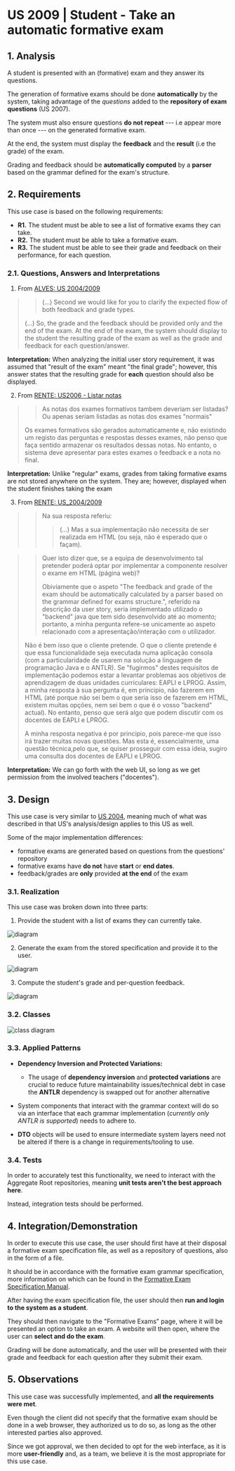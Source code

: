 # US 2009 | Student - Take an automatic formative exam

## 1. Analysis

A student is presented with an (formative) exam and they answer its questions.

The generation of formative exams should be done **automatically** by the system,
taking advantage of the *questions* added to the **repository of exam questions**
(US 2007).

The system must also ensure questions **do not repeat** --- i.e appear more than
once --- on the generated formative exam.

At the end, the system must display the **feedback** and the **result** (i.e the grade)
of the exam.

Grading and feedback should be **automatically computed** by a **parser** based on
the grammar defined for the exam's structure.

## 2. Requirements

This use case is based on the following requirements:

- **R1.** The student must be able to see a list of formative exams they can take.
- **R2.** The student must be able to take a formative exam.
- **R3.** The student must be able to see their grade and feedback on their performance, for each question.

### 2.1. Questions, Answers and Interpretations

1. From [ALVES: US 2004/2009](https://moodle.isep.ipp.pt/mod/forum/discuss.php?d=23236#p29396)

> > (...) Second we would like for you to clarify the expected flow
> > of both feedback and grade types.
>
> (...) So, the grade and the feedback should be provided only and the end of the exam.
> At the end of the exam, the system should display to the student the resulting grade
> of the exam as well as the grade and feedback for each question/answer.

**Interpretation:** When analyzing the initial user story requirement, it was
assumed that "result of the exam" meant "the final grade"; however, this answer
states that the resulting grade for **each** question should also be displayed.

2. From [RENTE: US2006 - Listar notas](https://moodle.isep.ipp.pt/mod/forum/discuss.php?d=23438#p29652)
> > As notas dos exames formativos tambem deveriam ser listadas?
> > Ou apenas seriam listadas as notas dos exames "normais"
>
> Os exames formativos são gerados automaticamente e, não existindo um
> registo das perguntas e respostas desses exames, não penso que faça sentido
> armazenar os resultados dessas notas.
> No entanto, o sistema deve apresentar para estes exames o feedback e a nota no final.

**Interpretation:** Unlike "regular" exams, grades from taking formative exams
are not stored anywhere on the system. They are; however, displayed when the
student finishes taking the exam

3. From [RENTE: US_2004/2009](https://moodle.isep.ipp.pt/mod/forum/discuss.php?d=23245#p29711)

> > Na sua resposta referiu:
> > > (...) Mas a sua implementação não necessita de ser realizada em HTML (ou seja, não é esperado que o façam).

> > Quer isto dizer que, se a equipa de desenvolvimento tal pretender
> > poderá optar por implementar a componente resolver o exame em HTML (página web)?
> >
> > Obiviamente que o aspeto "The feedback and grade of the exam should be automatically
> > calculated by a parser based on the grammar defined for exams structure.",
> > referido na descrição da user story, seria implementado utilizado o "backend" java
> > que tem sido desenvolvido até ao momento; portanto, a minha pergunta refere-se unicamente
> > ao aspeto relacionado com a apresentação/interação com o utilizador.
>
> Não é bem isso que o cliente pretende. O que o cliente pretende é que essa
> funcionalidade seja executada numa aplicação consola
> (com a particularidade de usarem na solução a linguagem de programação Java e o ANTLR).
> Se "fugirmos" destes requisitos de implementação podemos estar a levantar problemas aos
> objetivos de aprendizagem de duas unidades curriculares: EAPLI e LPROG.
> Assim, a minha resposta à sua pergunta é, em principio, não fazerem em HTML
> (até porque não sei bem o que seria isso de fazerem em HTML, existem muitas opções,
> nem sei bem o que é o vosso "backend" actual).
> No entanto, penso que será algo que podem discutir com os docentes de EAPLI e LPROG.
>
> A minha resposta negativa é por principio, pois parece-me que isso irá trazer muitas
> novas questões. Mas esta é, essencialmente, uma questão técnica,pelo que,
> se quiser prosseguir com essa ideia, sugiro uma consulta dos docentes de EAPLI e LPROG.

**Interpretation:** We can go forth with the web UI, so long as we get permission from
the involved teachers ("docentes").


## 3. Design

This use case is very similar to [US 2004](../us_2004/README.md), meaning much of
what was described in that US's analysis/design applies to this US as well.

Some of the major implementation differences:

- formative exams are generated based on questions from the questions' repository
- formative exams have **do not** have **start** or **end dates**.
- feedback/grades are **only** provided **at the end** of the exam

### 3.1. Realization

This use case was broken down into three parts:

1. Provide the student with a list of exams they can currently take.

![[diagram](./1-list-fexams.svg)](./1-list-fexams.svg)

2. Generate the exam from the stored specification and provide it to the user.

![[diagram](./2-fexam-to-be-taken.svg)](./2-fexam-to-be-taken.svg)

3. Compute the student's grade and per-question feedback.

![[diagram](./3-grade-fexam.svg)](./3-grade-fexam.svg)

### 3.2. Classes

![[class diagram](./cd.svg)](./cd.svg)

### 3.3. Applied Patterns

- **Dependency Inversion and Protected Variations:**
    + The usage of **dependency inversion** and **protected variations** are crucial to
      reduce future maintainability issues/technical debt in case the **ANTLR** dependency
      is swapped out for another alternative

- System components that interact with the grammar context will do so via an interface that
each grammar implementation (*currently only ANTLR is supported*) needs to adhere to.

- **DTO** objects will be used to ensure intermediate system layers need not be
altered if there is a change in requirements/tooling to use.

### 3.4. Tests

In order to accurately test this functionality, we need to interact
with the Aggregate Root repositories, meaning **unit tests aren't the best approach here**.

Instead, integration tests should be performed.

## 4. Integration/Demonstration

In order to execute this use case, the user should first have at their disposal a
formative exam specification file, as well as a repository of questions, also in the
form of a file.

It should be in accordance with the formative exam grammar specification, more information
on which can be found in the [Formative Exam Specification Manual](../us_2008/grammar-reference.md).

After having the exam specification file, the user should then
**run and login to the system as a student**.

They should then navigate to the "Formative Exams" page, where it will be presented an
option to take an exam. A website will then open, where the user can **select and do the exam**.

Grading will be done automatically, and the user will be presented with their grade
and feedback for each question after they submit their exam.

## 5. Observations

This use case was successfully implemented, and **all the requirements were met**.

Even though the client did not specify that the formative exam should be done
in a web browser, they authorized us to do so, as long as the other interested parties
also approved.

Since we got approval, we then decided to opt for the web interface, as it is
more **user-friendly** and, as a team, we believe it is the most appropriate for this use case.
